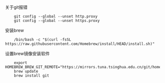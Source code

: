 
关于git报错
```{.cs}
    git config --global --unset http.proxy
    git config --global --unset https.proxy
```

安装brew
```{.cs}
    /bin/bash -c "$(curl -fsSL https://raw.githubusercontent.com/Homebrew/install/HEAD/install.sh)"
```

设置brew镜像安装软件
```{.cs}
    export HOMEBREW_BREW_GIT_REMOTE="https://mirrors.tuna.tsinghua.edu.cn/git/homebrew/brew.git"
    brew update
    brew install git
```

